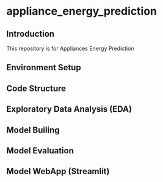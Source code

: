 # appliance_energy_prediction

## Introduction

This repository is for Appliances Energy Prediction

## Environment Setup

## Code Structure

## Exploratory Data Analysis (EDA)

## Model Builing

## Model Evaluation


## Model WebApp (Streamlit)
